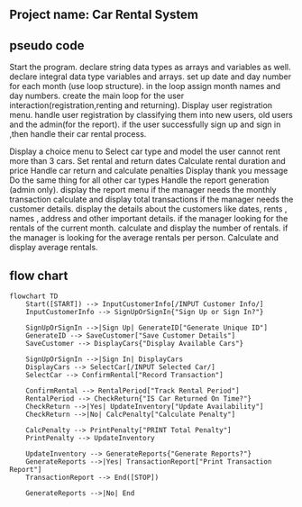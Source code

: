 ## Project name: Car Rental System 


## pseudo code 


Start the program.
declare string data types as arrays and  variables as well.
declare integral data type variables and arrays.
set up date and day number for each month (use loop structure).
in the loop assign month names and day numbers.
create the main loop for the user interaction(registration,renting and returning).
Display user registration menu.
handle user registration by classifying them into new users, old users and the admin(for the report).
if the user successfully sign up and sign in ,then handle their car rental process.

Display a choice menu to Select car type and model
the user cannot rent more than 3 cars.
Set rental and return dates
Calculate rental duration and price
Handle car return and calculate penalties
Display thank you message
Do the same thing for all other car types
Handle the report generation (admin only).
display the report menu
if the manager needs the monthly transaction
calculate and display total transactions
if the manager needs the customer details.
display the details about the customers like dates, rents , names , address and other important details.
if the manager looking for the rentals of the current month.
calculate and display the number of rentals.
if the manager is looking for the average rentals per person.
Calculate and display average rentals.
## flow chart 
``` mermaid
flowchart TD
    Start([START]) --> InputCustomerInfo[/INPUT Customer Info/]
    InputCustomerInfo --> SignUpOrSignIn{"Sign Up or Sign In?"}
    
    SignUpOrSignIn -->|Sign Up| GenerateID["Generate Unique ID"]
    GenerateID --> SaveCustomer["Save Customer Details"]
    SaveCustomer --> DisplayCars{"Display Available Cars"}
    
    SignUpOrSignIn -->|Sign In| DisplayCars
    DisplayCars --> SelectCar[/INPUT Selected Car/]
    SelectCar --> ConfirmRental["Record Transaction"]
    
    ConfirmRental --> RentalPeriod["Track Rental Period"]
    RentalPeriod --> CheckReturn{"IS Car Returned On Time?"}
    CheckReturn -->|Yes| UpdateInventory["Update Availability"]
    CheckReturn -->|No| CalcPenalty["Calculate Penalty"]
    
    CalcPenalty --> PrintPenalty["PRINT Total Penalty"]
    PrintPenalty --> UpdateInventory
    
    UpdateInventory --> GenerateReports{"Generate Reports?"}
    GenerateReports -->|Yes| TransactionReport["Print Transaction Report"]
    TransactionReport --> End([STOP])
    
    GenerateReports -->|No| End
